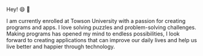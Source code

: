 Hey! :smile: :wave:

I am currently enrolled at Towson University with a passion for creating programs and apps. 
I love solving puzzles and problem-solving challenges. 
Making programs has opened my mind to endless possibilities, 
I look forward to creating applications that can improve our daily lives and help us live better and happier through technology. 
